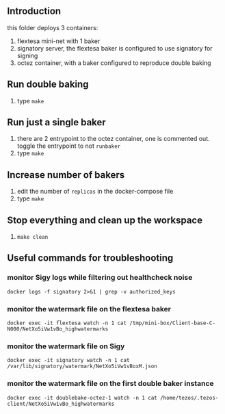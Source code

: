 ## Introduction
this folder deploys 3 containers:
1. flextesa mini-net with 1 baker
2. signatory server, the flextesa baker is configured to use signatory for signing
3. octez container, with a baker configured to reproduce double baking

## Run double baking
1. type `make`

## Run just a single baker
1. there are 2 entrypoint to the octez container, one is commented out. toggle the entrypoint to not `runbaker`
2. type `make`

## Increase number of bakers
1. edit the number of `replicas` in the docker-compose file
2. type `make`

## Stop everything and clean up the workspace
1. `make clean`

## Useful commands for troubleshooting

### monitor Sigy logs while filtering out healthcheck noise
`docker logs -f signatory 2>&1 | grep -v authorized_keys`

### monitor the watermark file on the flextesa baker
`docker exec -it flextesa watch -n 1 cat /tmp/mini-box/Client-base-C-N000/NetXo5iVw1vBo_highwatermarks`

### monitor the watermark file on Sigy
`docker exec -it signatory watch -n 1 cat /var/lib/signatory/watermark/NetXo5iVw1vBoxM.json`

### monitor the watermark file on the first double baker instance
`docker exec -it doublebake-octez-1 watch -n 1 cat /home/tezos/.tezos-client/NetXo5iVw1vBo_highwatermarks`